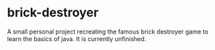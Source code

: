 # brick-destroyer
A small personal project recreating the famous brick destroyer game to learn the basics of java.
It is currently unfinished.
